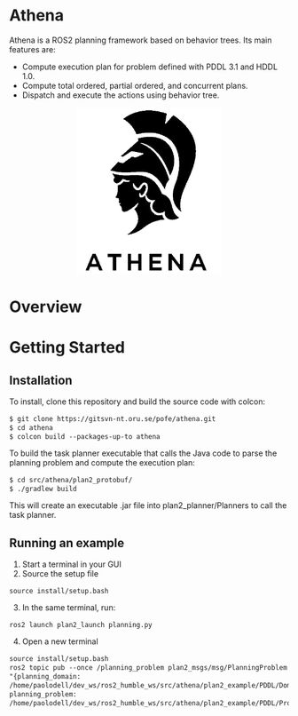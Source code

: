 # Athena

Athena is a ROS2 planning framework based on behavior trees. Its main features are:

* Compute execution plan for problem defined with PDDL 3.1 and HDDL 1.0.
* Compute total ordered, partial ordered, and concurrent plans.
* Dispatch and execute the actions using behavior tree.

<p align="center">
  <img height="300" src="doc/logo.png" />
</p>

# Overview

# Getting Started

## Installation
To install, clone this repository and build the source code with colcon:
```
$ git clone https://gitsvn-nt.oru.se/pofe/athena.git
$ cd athena
$ colcon build --packages-up-to athena
```
To build the task planner executable that calls the Java code to parse the planning problem and compute the execution plan:
```
$ cd src/athena/plan2_protobuf/
$ ./gradlew build
```
This will create an executable .jar file into plan2_planner/Planners to call the task planner.

## Running an example

1) Start a terminal in your GUI
2) Source the setup file
```
source install/setup.bash
```
3) In the same terminal, run:
```
ros2 launch plan2_launch planning.py
```
4) Open a new terminal
```
source install/setup.bash
ros2 topic pub --once /planning_problem plan2_msgs/msg/PlanningProblem "{planning_domain: /home/paolodell/dev_ws/ros2_humble_ws/src/athena/plan2_example/PDDL/Domain.pddl, planning_problem: /home/paolodell/dev_ws/ros2_humble_ws/src/athena/plan2_example/PDDL/Problem.pddl}"
```